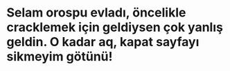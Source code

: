 # Selam orospu evladı, öncelikle cracklemek için geldiysen çok yanlış geldin. O kadar aq, kapat sayfayı sikmeyim götünü!
